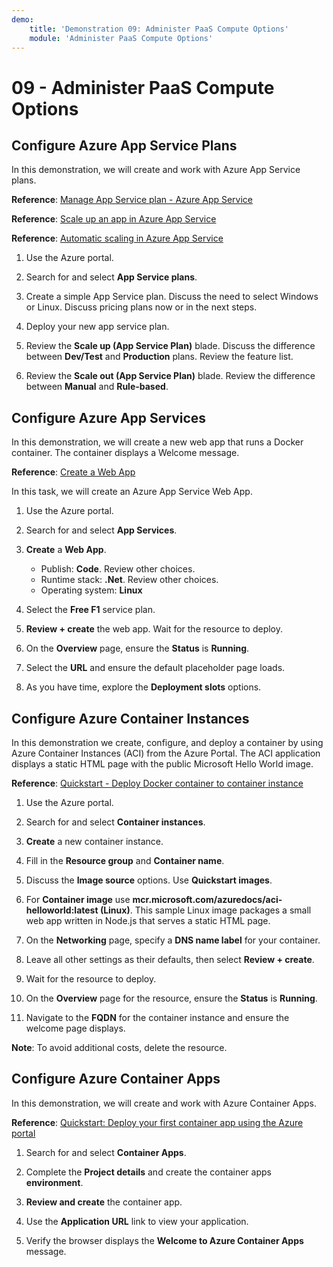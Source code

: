 ```yaml
---
demo:
    title: 'Demonstration 09: Administer PaaS Compute Options'
    module: 'Administer PaaS Compute Options'
---
```


# 09 - Administer PaaS Compute Options

## Configure Azure App Service Plans

In this demonstration, we will create and work with Azure App Service plans.

**Reference**: [Manage App Service plan - Azure App Service](https://docs.microsoft.com/azure/app-service/app-service-plan-manage)

**Reference**: [Scale up an app in Azure App Service](https://learn.microsoft.com/azure/app-service/manage-scale-up)

**Reference**: [Automatic scaling in Azure App Service](https://learn.microsoft.com/azure/app-service/manage-automatic-scaling?tabs=azure-portal)

1. Use the Azure portal. 

1. Search for and select **App Service plans**.

1. Create a simple App Service plan. Discuss the need to select Windows or Linux. Discuss pricing plans now or in the next steps. 

1. Deploy your new app service plan. 

1. Review the **Scale up (App Service Plan)** blade. Discuss the difference between **Dev/Test** and **Production** plans. Review the feature list. 

1. Review the **Scale out (App Service Plan)** blade. Review the difference between **Manual** and **Rule-based**. 

## Configure Azure App Services

In this demonstration, we will create a new web app that runs a Docker container. The container displays a Welcome message.

**Reference**: [Create a Web App](https://learn.microsoft.com/training/modules/host-a-web-app-with-azure-app-service/3-exercise-create-a-web-app-in-the-azure-portal?pivots=csharp)

In this task, we will create an Azure App Service Web App.

1. Use the Azure portal. 

1. Search for and select **App Services**.

1. **Create** a **Web App**.

    - Publish: **Code**. Review other choices.
    - Runtime stack: **.Net**. Review other choices.
    - Operating system: **Linux**

1. Select the **Free F1** service plan.

1. **Review + create** the web app. Wait for the resource to deploy.

1. On the **Overview** page, ensure the **Status** is **Running**.

1. Select the **URL** and ensure the default placeholder page loads.

1. As you have time, explore the **Deployment slots** options.
   
## Configure Azure Container Instances

In this demonstration we create, configure, and deploy a container by using Azure Container Instances (ACI) from the Azure Portal. The ACI application displays a static HTML page with the public Microsoft Hello World image. 

**Reference**: [Quickstart - Deploy Docker container to container instance](https://learn.microsoft.com/en-us/azure/container-instances/container-instances-quickstart-portal)

1. Use the Azure portal.

1. Search for and select **Container instances**.

1. **Create** a new container instance. 

1. Fill in the **Resource group** and **Container name**. 

1. Discuss the **Image source** options. Use **Quickstart images**.

1. For **Container image** use **mcr.microsoft.com/azuredocs/aci-helloworld:latest (Linux)**. This sample Linux image packages a small web app written in Node.js that serves a static HTML page.

1. On the **Networking** page, specify a **DNS name label** for your container. 

1. Leave all other settings as their defaults, then select **Review + create**.

1. Wait for the resource to deploy.

1. On the **Overview** page for the resource, ensure the **Status** is **Running**.

1. Navigate to the **FQDN** for the container instance and ensure the welcome page displays. 

**Note**: To avoid additional costs, delete the resource. 

## Configure Azure Container Apps

In this demonstration, we will create and work with Azure Container Apps. 

**Reference**: [Quickstart: Deploy your first container app using the Azure portal](https://learn.microsoft.com/azure/container-apps/quickstart-portal)

1. Search for and select **Container Apps**.

1. Complete the **Project details** and create the container apps **environment**.

1. **Review and create** the container app.

1. Use the **Application URL** link to view your application.

1. Verify the browser displays the **Welcome to Azure Container Apps** message. 






